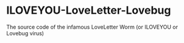 # ILOVEYOU-LoveLetter-Lovebug
The source code of the infamous LoveLetter Worm (or ILOVEYOU or Lovebug virus)
